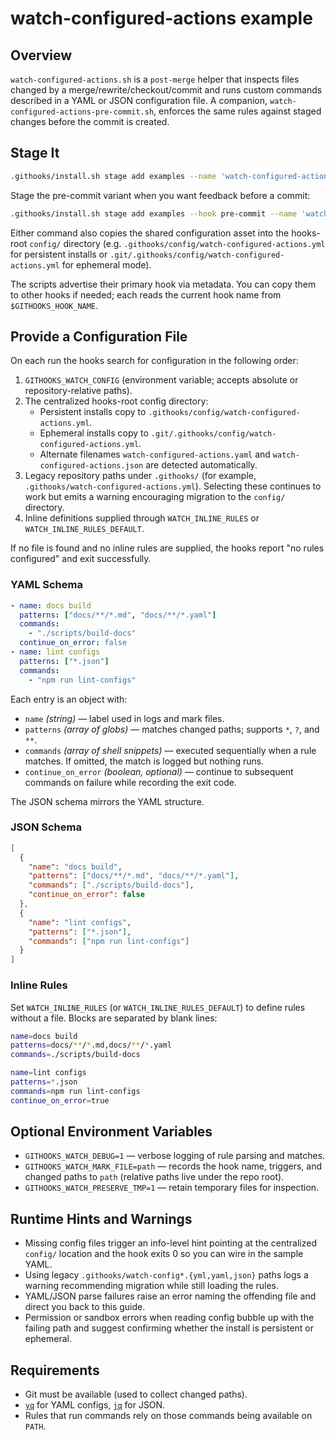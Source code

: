 # watch-configured-actions example

## Overview

`watch-configured-actions.sh` is a `post-merge` helper that inspects files
changed by a merge/rewrite/checkout/commit and runs custom commands described in
a YAML or JSON configuration file. A companion,
`watch-configured-actions-pre-commit.sh`, enforces the same rules against staged
changes before the commit is created.

## Stage It

```bash
.githooks/install.sh stage add examples --name 'watch-configured-actions'
```

Stage the pre-commit variant when you want feedback before a commit:

```bash
.githooks/install.sh stage add examples --hook pre-commit --name 'watch-configured-actions-pre-commit'
```

Either command also copies the shared configuration asset into the hooks-root
`config/` directory (e.g. `.githooks/config/watch-configured-actions.yml` for
persistent installs or `.git/.githooks/config/watch-configured-actions.yml` for
ephemeral mode).

The scripts advertise their primary hook via metadata. You can copy them to
other hooks if needed; each reads the current hook name from
`$GITHOOKS_HOOK_NAME`.

## Provide a Configuration File

On each run the hooks search for configuration in the following order:

1. `GITHOOKS_WATCH_CONFIG` (environment variable; accepts absolute or
   repository-relative paths).
2. The centralized hooks-root config directory:
   - Persistent installs copy to `.githooks/config/watch-configured-actions.yml`.
   - Ephemeral installs copy to `.git/.githooks/config/watch-configured-actions.yml`.
   - Alternate filenames `watch-configured-actions.yaml` and
     `watch-configured-actions.json` are detected automatically.
3. Legacy repository paths under `.githooks/` (for example,
   `.githooks/watch-configured-actions.yml`). Selecting these continues to work
   but emits a warning encouraging migration to the `config/` directory.
4. Inline definitions supplied through `WATCH_INLINE_RULES` or
   `WATCH_INLINE_RULES_DEFAULT`.

If no file is found and no inline rules are supplied, the hooks report "no rules
configured" and exit successfully.

### YAML Schema

```yaml
- name: docs build
  patterns: ["docs/**/*.md", "docs/**/*.yaml"]
  commands:
    - "./scripts/build-docs"
  continue_on_error: false
- name: lint configs
  patterns: ["*.json"]
  commands:
    - "npm run lint-configs"
```

Each entry is an object with:

- `name` *(string)* — label used in logs and mark files.
- `patterns` *(array of globs)* — matches changed paths; supports `*`, `?`, and
  `**`.
- `commands` *(array of shell snippets)* — executed sequentially when a rule
  matches. If omitted, the match is logged but nothing runs.
- `continue_on_error` *(boolean, optional)* — continue to subsequent commands on
  failure while recording the exit code.

The JSON schema mirrors the YAML structure.

### JSON Schema

```json
[
  {
    "name": "docs build",
    "patterns": ["docs/**/*.md", "docs/**/*.yaml"],
    "commands": ["./scripts/build-docs"],
    "continue_on_error": false
  },
  {
    "name": "lint configs",
    "patterns": ["*.json"],
    "commands": ["npm run lint-configs"]
  }
]
```

### Inline Rules

Set `WATCH_INLINE_RULES` (or `WATCH_INLINE_RULES_DEFAULT`) to define rules
without a file. Blocks are separated by blank lines:

```bash
name=docs build
patterns=docs/**/*.md,docs/**/*.yaml
commands=./scripts/build-docs

name=lint configs
patterns=*.json
commands=npm run lint-configs
continue_on_error=true
```

## Optional Environment Variables

- `GITHOOKS_WATCH_DEBUG=1` — verbose logging of rule parsing and matches.
- `GITHOOKS_WATCH_MARK_FILE=path` — records the hook name, triggers, and changed
  paths to `path` (relative paths live under the repo root).
- `GITHOOKS_WATCH_PRESERVE_TMP=1` — retain temporary files for inspection.

## Runtime Hints and Warnings

- Missing config files trigger an info-level hint pointing at the centralized
  `config/` location and the hook exits 0 so you can wire in the sample YAML.
- Using legacy `.githooks/watch-config*.{yml,yaml,json}` paths logs a warning
  recommending migration while still loading the rules.
- YAML/JSON parse failures raise an error naming the offending file and direct
  you back to this guide.
- Permission or sandbox errors when reading config bubble up with the failing
  path and suggest confirming whether the install is persistent or ephemeral.

## Requirements

- Git must be available (used to collect changed paths).
- [`yq`](https://mikefarah.gitbook.io/yq/) for YAML configs, [`jq`](https://stedolan.github.io/jq/) for JSON.
- Rules that run commands rely on those commands being available on `PATH`.
